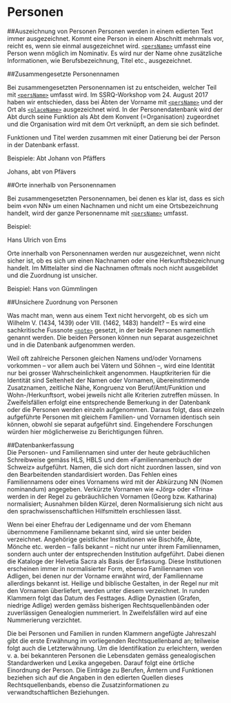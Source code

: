 # Personen

##Auszeichnung von Personen
Personen werden in einem edierten Text  immer ausgezeichnet. Kommt eine Person in einem Abschnitt mehrmals vor, reicht es, wenn sie einmal ausgezeichnet wird.  [`<persName>`](persName.de.md) umfasst eine Person wenn möglich im Nominativ. Es wird nur der Name ohne zusätzliche Informationen, wie Berufsbezeichnung, Titel etc., ausgezeichnet. 

##Zusammengesetzte Personennamen

Bei zusammengesetzten Personennamen ist zu entscheiden, welcher Teil mit  [`<persName>`](persName.de.md) umfasst wird. Im SSRQ-Workshop vom 24. August 2017 haben wir entschieden, dass bei Äbten der Vorname mit  [`<persName>`](persName.de.md)  und der Ort als  [`<placeName>`](placeName.de.md) ausgezeichnet wird. 
In der Personendatenbank wird der Abt durch seine Funktion als Abt dem Konvent (=Organisation) zugeordnet und die Organisation wird mit dem Ort verknüpft, an dem sie sich befindet.

Funktionen und Titel werden zusammen mit einer Datierung bei der Person in der Datenbank erfasst.

Beispiele: 
Abt <persName>Johann</persName> von <placeName>Pfäffers</placeName>

<persName>Johans</persName>, abt von <placeName>Pfävers</placeName>

##Orte innerhalb von Personennamen

Bei zusammengesetzten Personennamen, bei denen es klar ist, dass es sich beim «von NN» um einen Nachnamen und nicht um eine Ortsbezeichnung handelt, wird der ganze Personenname mit [`<persName>`](persName.de.md) umfasst.

Beispiel: 

<persName>Hans Ulrich von Ems</placeName>

Orte innerhalb von Personennamen werden nur ausgezeichnet, wenn nicht sicher ist, ob es sich um einen Nachnamen oder eine Herkunftsbezeichnung handelt. Im Mittelalter sind die Nachnamen oftmals noch nicht ausgebildet und die Zuordnung ist unsicher.

Beispiel: 
<persName>Hans von <placeName>Gümmlingen</placeName></persName>

##Unsichere Zuordnung von Personen

Was macht man, wenn aus einem Text nicht hervorgeht, ob es sich um Wilhelm V. (1434, 1439) oder VIII. (1462, 1483) handelt? – Es wird eine sachkritische Fussnote [`<note>`](note.de.md) gesetzt, in der beide Personen namentlich genannt werden. 
Die beiden Personen können nun separat ausgezeichnet und in die Datenbank aufgenommen werden.

Weil oft zahlreiche Personen gleichen Namens und/oder Vornamens vorkommen – vor allem auch bei Vätern und Söhnen –, wird eine Identität nur bei grosser Wahrscheinlichkeit angenommen. Hauptkriterien für die Identität sind Seltenheit der Namen oder Vornamen, übereinstimmende Zusatznamen, zeitliche Nähe, Kongruenz von Beruf/Amt/Funktion und Wohn-/Herkunftsort, wobei jeweils nicht alle Kriterien zutreffen müssen. In Zweifelsfällen erfolgt eine entsprechende Bemerkung in der Datenbank oder die Personen werden einzeln aufgenommen. Daraus folgt, dass einzeln aufgeführte Personen mit gleichem Familien- und Vornamen identisch sein können, obwohl sie separat aufgeführt sind. Eingehendere Forschungen würden hier möglicherweise zu Berichtigungen führen. 

##Datenbankerfassung																		
Die Personen- und Familiennamen sind unter der heute gebräuchlichen Schreibweise gemäss HLS, HBLS und dem «Familiennamenbuch der Schweiz» aufgeführt. Namen, die sich dort nicht zuordnen lassen, sind von den Bearbeitenden standardisiert worden. Das Fehlen eines Familiennamens oder eines Vornamens wird mit der Abkürzung NN (Nomen nominandum) angegeben. Verkürzte Vornamen wie «Jörg» oder «Trina» werden in der Regel zu gebräuchlichen Vornamen (Georg bzw. Katharina) normalisiert; Ausnahmen bilden Kürzel, deren Normalisierung sich nicht aus den sprachwissenschaftlichen Hilfsmitteln erschliessen lässt. 

Wenn bei einer Ehefrau der Ledigenname und der vom Ehemann übernommene Familienname bekannt sind, wird sie unter beiden verzeichnet. Angehörige geistlicher Institutionen wie Bischöfe, Äbte, Mönche etc. werden – falls bekannt – nicht nur unter ihrem Familiennamen, sondern auch unter der entsprechenden Institution aufgeführt. Dabei dienen die Kataloge der Helvetia Sacra als Basis der Erfassung. Diese Institutionen erscheinen immer in normalisierter Form, ebenso Familiennamen von Adligen, bei denen nur der Vorname erwähnt wird, der Familienname allerdings bekannt ist. Heilige und biblische Gestalten, in der Regel nur mit den Vornamen überliefert, werden unter diesem verzeichnet. In runden Klammern folgt das Datum des Festtages. Adlige Dynastien (Grafen, niedrige Adlige) werden gemäss bisherigen Rechtsquellenbänden oder zuverlässigen Genealogien nummeriert. In Zweifelsfällen wird auf eine Nummerierung verzichtet. 

Die bei Personen und Familien in runden Klammern angefügte Jahreszahl gibt die erste Erwähnung im vorliegenden Rechtsquellenband an; teilweise folgt auch die Letzterwähnung. Um die Identifikation zu erleichtern, werden v. a. bei bekannteren Personen die Lebensdaten gemäss genealogischen Standardwerken und Lexika angegeben. Darauf folgt eine örtliche Einordnung der Person. Die Einträge zu Berufen, Ämtern und Funktionen beziehen sich auf die Angaben in den edierten Quellen dieses Rechtsquellenbands, ebenso die Zusatzinformationen zu verwandtschaftlichen Beziehungen.


